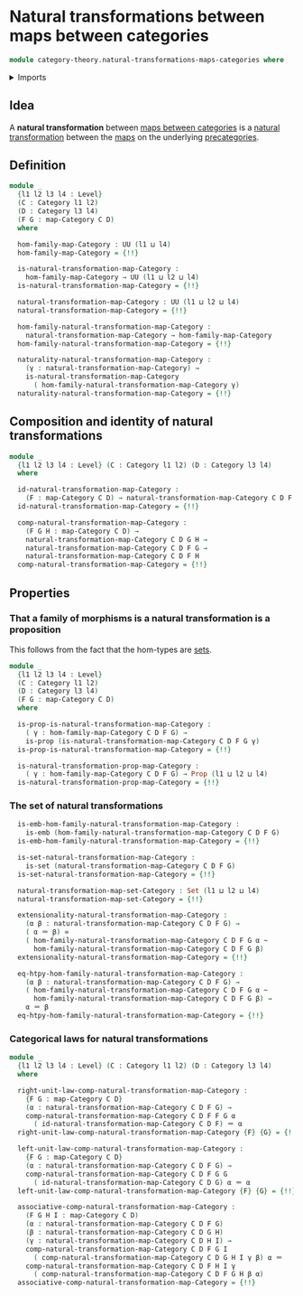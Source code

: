 # Natural transformations between maps between categories

```agda
module category-theory.natural-transformations-maps-categories where
```

<details><summary>Imports</summary>

```agda
open import category-theory.categories
open import category-theory.maps-categories
open import category-theory.natural-transformations-maps-precategories

open import foundation.embeddings
open import foundation.equivalences
open import foundation.homotopies
open import foundation.identity-types
open import foundation.propositions
open import foundation.sets
open import foundation.universe-levels
```

</details>

## Idea

A **natural transformation** between
[maps between categories](category-theory.maps-categories.md) is a
[natural transformation](category-theory.natural-transformations-maps-precategories.md)
between the [maps](category-theory.maps-precategories.md) on the underlying
[precategories](category-theory.precategories.md).

## Definition

```agda
module _
  {l1 l2 l3 l4 : Level}
  (C : Category l1 l2)
  (D : Category l3 l4)
  (F G : map-Category C D)
  where

  hom-family-map-Category : UU (l1 ⊔ l4)
  hom-family-map-Category = {!!}

  is-natural-transformation-map-Category :
    hom-family-map-Category → UU (l1 ⊔ l2 ⊔ l4)
  is-natural-transformation-map-Category = {!!}

  natural-transformation-map-Category : UU (l1 ⊔ l2 ⊔ l4)
  natural-transformation-map-Category = {!!}

  hom-family-natural-transformation-map-Category :
    natural-transformation-map-Category → hom-family-map-Category
  hom-family-natural-transformation-map-Category = {!!}

  naturality-natural-transformation-map-Category :
    (γ : natural-transformation-map-Category) →
    is-natural-transformation-map-Category
      ( hom-family-natural-transformation-map-Category γ)
  naturality-natural-transformation-map-Category = {!!}
```

## Composition and identity of natural transformations

```agda
module _
  {l1 l2 l3 l4 : Level} (C : Category l1 l2) (D : Category l3 l4)
  where

  id-natural-transformation-map-Category :
    (F : map-Category C D) → natural-transformation-map-Category C D F F
  id-natural-transformation-map-Category = {!!}

  comp-natural-transformation-map-Category :
    (F G H : map-Category C D) →
    natural-transformation-map-Category C D G H →
    natural-transformation-map-Category C D F G →
    natural-transformation-map-Category C D F H
  comp-natural-transformation-map-Category = {!!}
```

## Properties

### That a family of morphisms is a natural transformation is a proposition

This follows from the fact that the hom-types are
[sets](foundation-core.sets.md).

```agda
module _
  {l1 l2 l3 l4 : Level}
  (C : Category l1 l2)
  (D : Category l3 l4)
  (F G : map-Category C D)
  where

  is-prop-is-natural-transformation-map-Category :
    ( γ : hom-family-map-Category C D F G) →
    is-prop (is-natural-transformation-map-Category C D F G γ)
  is-prop-is-natural-transformation-map-Category = {!!}

  is-natural-transformation-prop-map-Category :
    ( γ : hom-family-map-Category C D F G) → Prop (l1 ⊔ l2 ⊔ l4)
  is-natural-transformation-prop-map-Category = {!!}
```

### The set of natural transformations

```agda
  is-emb-hom-family-natural-transformation-map-Category :
    is-emb (hom-family-natural-transformation-map-Category C D F G)
  is-emb-hom-family-natural-transformation-map-Category = {!!}

  is-set-natural-transformation-map-Category :
    is-set (natural-transformation-map-Category C D F G)
  is-set-natural-transformation-map-Category = {!!}

  natural-transformation-map-set-Category : Set (l1 ⊔ l2 ⊔ l4)
  natural-transformation-map-set-Category = {!!}

  extensionality-natural-transformation-map-Category :
    (α β : natural-transformation-map-Category C D F G) →
    ( α ＝ β) ≃
    ( hom-family-natural-transformation-map-Category C D F G α ~
      hom-family-natural-transformation-map-Category C D F G β)
  extensionality-natural-transformation-map-Category = {!!}

  eq-htpy-hom-family-natural-transformation-map-Category :
    (α β : natural-transformation-map-Category C D F G) →
    ( hom-family-natural-transformation-map-Category C D F G α ~
      hom-family-natural-transformation-map-Category C D F G β) →
    α ＝ β
  eq-htpy-hom-family-natural-transformation-map-Category = {!!}
```

### Categorical laws for natural transformations

```agda
module _
  {l1 l2 l3 l4 : Level} (C : Category l1 l2) (D : Category l3 l4)
  where

  right-unit-law-comp-natural-transformation-map-Category :
    {F G : map-Category C D}
    (α : natural-transformation-map-Category C D F G) →
    comp-natural-transformation-map-Category C D F F G α
      ( id-natural-transformation-map-Category C D F) ＝ α
  right-unit-law-comp-natural-transformation-map-Category {F} {G} = {!!}

  left-unit-law-comp-natural-transformation-map-Category :
    {F G : map-Category C D}
    (α : natural-transformation-map-Category C D F G) →
    comp-natural-transformation-map-Category C D F G G
      ( id-natural-transformation-map-Category C D G) α ＝ α
  left-unit-law-comp-natural-transformation-map-Category {F} {G} = {!!}

  associative-comp-natural-transformation-map-Category :
    (F G H I : map-Category C D)
    (α : natural-transformation-map-Category C D F G)
    (β : natural-transformation-map-Category C D G H)
    (γ : natural-transformation-map-Category C D H I) →
    comp-natural-transformation-map-Category C D F G I
      ( comp-natural-transformation-map-Category C D G H I γ β) α ＝
    comp-natural-transformation-map-Category C D F H I γ
      ( comp-natural-transformation-map-Category C D F G H β α)
  associative-comp-natural-transformation-map-Category = {!!}
```
